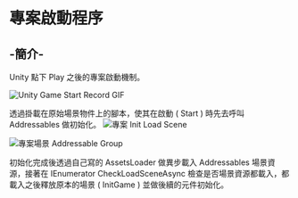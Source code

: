 # 專案啟動程序

## -簡介-
Unity 點下 Play 之後的專案啟動機制。

![Unity Game Start Record GIF](https://i.ibb.co/pQ5W2YQ/Unity-Game-Start-Record-GIF.gif)


透過掛載在原始場景物件上的腳本，使其在啟動 ( Start ) 時先去呼叫 Addressables 做初始化。
![專案 Init Load Scene](https://i.ibb.co/DLJmCqV/Init-Load-Scene.png)

![專案場景 Addressable Group](https://i.ibb.co/cD2PJKR/Addressable-Group.png)

初始化完成後透過自己寫的 AssetsLoader 做異步載入 Addressables 場景資源，接著在 IEnumerator CheckLoadSceneAsync 檢查是否場景資源都載入，都載入之後釋放原本的場景 ( InitGame ) 並做後續的元件初始化。
